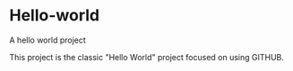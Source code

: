 # Hello-world
A hello world project

This project is the classic "Hello World" project
focused on using GITHUB.
